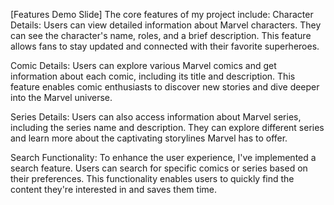 [Features Demo Slide]
The core features of my project include:
Character Details: Users can view detailed information about Marvel characters. They can see the character's name, roles, and a brief description. This feature allows fans to stay updated and connected with their favorite superheroes.

Comic Details: Users can explore various Marvel comics and get information about each comic, including its title and description. This feature enables comic enthusiasts to discover new stories and dive deeper into the Marvel universe.

Series Details: Users can also access information about Marvel series, including the series name and description. They can explore different series and learn more about the captivating storylines Marvel has to offer.

Search Functionality: To enhance the user experience, I've implemented a search feature. Users can search for specific comics or series based on their preferences. This functionality enables users to quickly find the content they're interested in and saves them time.
